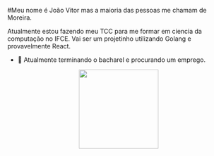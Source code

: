 #Meu nome é João Vitor mas a maioria das pessoas me chamam de Moreira.

Atualmente estou fazendo meu TCC para me formar em ciencia da computação no IFCE. Vai ser um projetinho utilizando Golang e provavelmente React.

<!-- - 🔭 I’m currently working on ... -->
- 🌱 Atualmente terminando o bacharel e procurando um emprego.


<div align="center">
  <a href="https://github.com/JVMoreiraD">
  <img height="180em" src="https://github-readme-stats.vercel.app/api/top-langs/?username=JVMoreiraD&layout=compact&langs_count=7&theme=github_dark"/>
</div>
